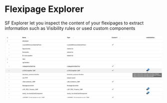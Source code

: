 # Flexipage Explorer

SF Explorer let you inspect the content of your flexipages to extract information such as Visibility rules or used custom components

![principles](./overview.png)